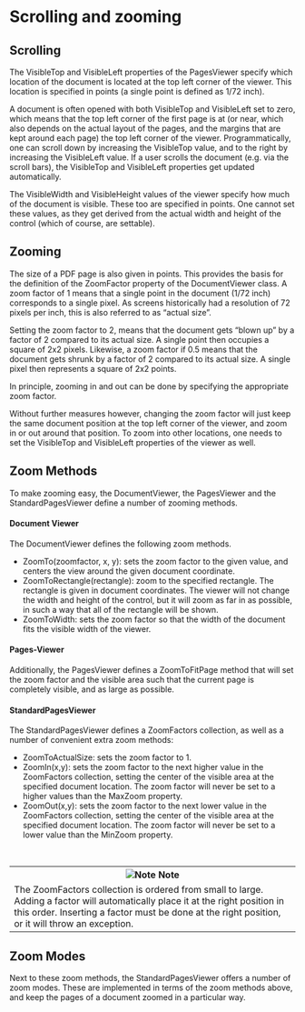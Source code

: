 # Scrolling and zooming


## Scrolling

The VisibleTop and VisibleLeft properties of the PagesViewer specify which location of the document is located at the top left corner of the viewer. This location is specified in points (a single point is defined as 1/72 inch).


A document is often opened with both VisibleTop and VisibleLeft set to zero, which means that the top left corner of the first page is at (or near, which also depends on the actual layout of the pages, and the margins that are kept around each page) the top left corner of the viewer. Programmatically, one can scroll down by increasing the VisibleTop value, and to the right by increasing the VisibleLeft value. If a user scrolls the document (e.g. via the scroll bars), the VisibleTop and VisibleLeft properties get updated automatically.


The VisibleWidth and VisibleHeight values of the viewer specify how much of the document is visible. These too are specified in points. One cannot set these values, as they get derived from the actual width and height of the control (which of course, are settable).



## Zooming

The size of a PDF page is also given in points. This provides the basis for the definition of the ZoomFactor property of the DocumentViewer class. A zoom factor of 1 means that a single point in the document (1/72 inch) corresponds to a single pixel. As screens historically had a resolution of 72 pixels per inch, this is also referred to as “actual size”.


Setting the zoom factor to 2, means that the document gets “blown up” by a factor of 2 compared to its actual size. A single point then occupies a square of 2x2 pixels. Likewise, a zoom factor if 0.5 means that the document gets shrunk by a factor of 2 compared to its actual size. A single pixel then represents a square of 2x2 points.


In principle, zooming in and out can be done by specifying the appropriate zoom factor.


Without further measures however, changing the zoom factor will just keep the same document position at the top left corner of the viewer, and zoom in or out around that position. To zoom into other locations, one needs to set the VisibleTop and VisibleLeft properties of the viewer as well.



## Zoom Methods

To make zooming easy, the DocumentViewer, the PagesViewer and the StandardPagesViewer define a number of zooming methods.



#### Document Viewer

The DocumentViewer defines the following zoom methods.
&nbsp;<ul><li>
ZoomTo(zoomfactor, x, y): sets the zoom factor to the given value, and centers the view around the given document coordinate.</li><li>
ZoomToRectangle(rectangle): zoom to the specified rectangle. The rectangle is given in document coordinates. The viewer will not change the width and height of the control, but it will zoom as far in as possible, in such a way that all of the rectangle will be shown.</li><li>
ZoomToWidth: sets the zoom factor so that the width of the document fits the visible width of the viewer.</li></ul>

#### Pages-Viewer

Additionally, the PagesViewer defines a ZoomToFitPage method that will set the zoom factor and the visible area such that the current page is completely visible, and as large as possible.



#### StandardPagesViewer

The StandardPagesViewer defines a ZoomFactors collection, as well as a number of convenient extra zoom methods:
&nbsp;<ul><li>
ZoomToActualSize: sets the zoom factor to 1.</li><li>
ZoomIn(x,y): sets the zoom factor to the next higher value in the ZoomFactors collection, setting the center of the visible area at the specified document location. The zoom factor will never be set to a higher values than the MaxZoom property.</li><li>
ZoomOut(x,y): sets the zoom factor to the next lower value in the ZoomFactors collection, setting the center of the visible area at the specified document location. The zoom factor will never be set to a lower value than the MinZoom property.</li></ul>&nbsp;
&nbsp;<table><tr><th>![Note](media/AlertNote.png) Note</th></tr><tr><td>The ZoomFactors collection is ordered from small to large. Adding a factor will automatically place it at the right position in this order. Inserting a factor must be done at the right position, or it will throw an exception.</td></tr></table>

## Zoom Modes

Next to these zoom methods, the StandardPagesViewer offers a number of zoom modes. These are implemented in terms of the zoom methods above, and keep the pages of a document zoomed in a particular way.


